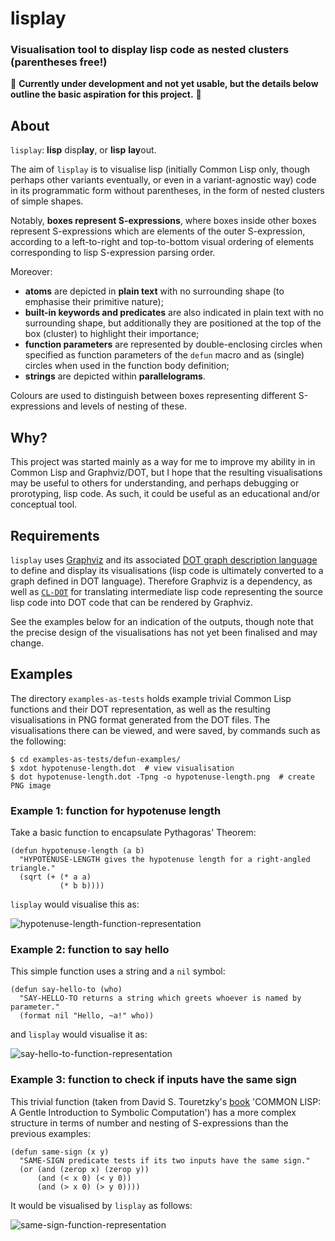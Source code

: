 # lisplay

### Visualisation tool to display lisp code as nested clusters (parentheses free!)

:pushpin: **Currently under development and not yet usable, but the
details below outline the basic aspiration for this project.** :pushpin:


## About

`lisplay`: **lisp** disp**lay**, or **lisp** **lay**out.

The aim of `lisplay` is to visualise lisp (initially Common Lisp only,
though perhaps other variants eventually, or even in a variant-agnostic way)
code in its programmatic form without parentheses, in the form of nested
clusters of simple shapes.

Notably, **boxes represent S-expressions**, where boxes inside other boxes
represent S-expressions which are elements of the outer S-expression,
according to a left-to-right and top-to-bottom visual ordering of elements
corresponding to lisp S-expression parsing order.

Moreover:

* **atoms** are depicted in **plain text** with no surrounding shape (to
  emphasise their primitive nature);
* **built-in keywords and predicates** are also indicated in plain text with
  no surrounding shape, but additionally they are positioned at the top
  of the box (cluster) to highlight their importance;
* **function parameters** are represented by double-enclosing circles when
  specified as function parameters of the `defun` macro and as (single)
  circles when used in the function body definition;
* **strings** are depicted within **parallelograms**.

Colours are used to distinguish between boxes representing different
S-expressions and levels of nesting of these.


## Why?

This project was started mainly as a way for me to improve my ability in
in Common Lisp and Graphviz/DOT, but I hope that the resulting visualisations
may be useful to others for understanding, and perhaps debugging or
prorotyping, lisp code. As such, it could be useful as an educational and/or
conceptual tool.


## Requirements

`lisplay` uses [Graphviz](https://graphviz.org/) and its associated
[DOT graph description language]()
to define and display its visualisations (lisp code is ultimately converted
to a graph defined in DOT language). Therefore Graphviz is a dependency,
as well as [`CL-DOT`](https://github.com/michaelw/cl-dot)
for translating intermediate lisp code representing the
source lisp code into DOT code that can be rendered by Graphviz.

See the examples below for an indication of the outputs, though note that
the precise design of the visualisations has not yet been finalised and
may change.


## Examples

The directory `examples-as-tests` holds example trivial Common Lisp functions
and their DOT representation, as well as the resulting visualisations in
PNG format generated from the DOT files. The visualisations there can be
viewed, and were saved, by commands such as the following:

```console
$ cd examples-as-tests/defun-examples/
$ xdot hypotenuse-length.dot  # view visualisation
$ dot hypotenuse-length.dot -Tpng -o hypotenuse-length.png  # create PNG image
```

### Example 1: function for hypotenuse length

Take a basic function to encapsulate Pythagoras' Theorem:

```common-lisp
(defun hypotenuse-length (a b)
  "HYPOTENUSE-LENGTH gives the hypotenuse length for a right-angled triangle."
  (sqrt (+ (* a a)
           (* b b))))
```

`lisplay` would visualise this as:

![hypotenuse-length-function-representation](examples-as-tests/defun-examples/hypotenuse-length.png)


### Example 2: function to say hello

This simple function uses a string and a `nil` symbol:

```common-lisp
(defun say-hello-to (who)
  "SAY-HELLO-TO returns a string which greets whoever is named by parameter."
  (format nil "Hello, ~a!" who))
```

and `lisplay` would visualise it as:

![say-hello-to-function-representation](examples-as-tests/defun-examples/say-hello-to.png)

### Example 3: function to check if inputs have the same sign

This trivial function (taken from David S. Touretzky's
[book](https://www.cs.cmu.edu/~dst/LispBook/book.pdf)
'COMMON LISP: A Gentle Introduction to Symbolic Computation') has
a more complex structure in terms of number and nesting of S-expressions
than the previous examples:

```common-lisp
(defun same-sign (x y)
  "SAME-SIGN predicate tests if its two inputs have the same sign."
  (or (and (zerop x) (zerop y))
      (and (< x 0) (< y 0))
      (and (> x 0) (> y 0))))
```

It would be visualised by `lisplay` as follows:

![same-sign-function-representation](examples-as-tests/defun-examples/touretzky-same-sign.png)
